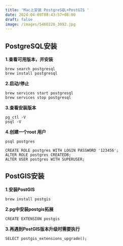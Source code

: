 ```yaml
---
title: 'Mac上安装 PostgreSQL+PostGIS '
date: 2024-04-09T08:43:57+08:00
draft: false
image: /images/5460228_3092.jpg
---
```


## PostgreSQL安装

**1.查看可用版本，并安装**
```
brew search postgresql
brew install postgresql
```
**2.启动/停止**
```
brew services start postgresql
brew services stop postgresql
```
**3.查看安装版本**
```
pg_ctl -V
psql -V
```
**4.创建一个root 用户**
```
psql postgres

CREATE ROLE postgres WITH LOGIN PASSWORD '123456';
ALTER ROLE postgres CREATEDB;
ALTER USER postgres WITH SUPERUSER;
```

## PostGIS安装
**1.安装PostGIS**
```
brew install postgis
```
**2.pg中安装postgis拓展**
```
CREATE EXTENSION postgis
```
**3.再遇到PostGIS版本升级时需要执行**
```
SELECT postgis_extensions_upgrade();
```
